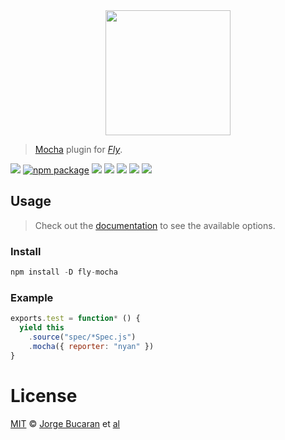 <div align="center">
  <a href="http://github.com/flyjs/fly">
    <img width=200px  src="https://cloud.githubusercontent.com/assets/8317250/8733685/0be81080-2c40-11e5-98d2-c634f076ccd7.png">
  </a>
</div>

> [Mocha](http://mochajs.org/) plugin for _[Fly][fly]_.

[![][fly-badge]][fly]
[![npm package][npm-ver-link]][npm-pkg-link]
[![][dl-badge]][npm-pkg-link]
[![][travis-badge]][travis-link]
[![][david-badge]][david-link]
[![][david-dev-badge]][david-dev-link]
[![][mit-badge]][mit]

## Usage
> Check out the [documentation](https://github.com/mochajs/mocha/wiki/Using-mocha-programmatically#set-options) to see the available options.

### Install

```a
npm install -D fly-mocha
```

### Example

```js
exports.test = function* () {
  yield this
    .source("spec/*Spec.js")
    .mocha({ reporter: "nyan" })
}
```

# License

[MIT][mit] © [Jorge Bucaran][author] et [al][contributors]


[mit]:          http://opensource.org/licenses/MIT
[author]:       http://about.bucaran.me
[contributors]: https://github.com/bucaran/fly-mocha/graphs/contributors
[releases]:     https://github.com/bucaran/fly-mocha/releases
[fly]:          https://www.github.com/flyjs/fly
[fly-badge]:    https://img.shields.io/badge/fly-JS-05B3E1.svg?style=flat-square&maxAge=2592000
[mit-badge]:    https://img.shields.io/badge/license-MIT-444444.svg?style=flat-square&maxAge=2592000
[npm-pkg-link]: https://www.npmjs.org/package/fly-mocha
[npm-ver-link]: https://img.shields.io/npm/v/fly-mocha.svg?style=flat-square&maxAge=2592000
[dl-badge]:     http://img.shields.io/npm/dm/fly-mocha.svg?style=flat-square&maxAge=2592000
[travis-link]:  https://travis-ci.org/flyjs/fly-mocha
[travis-badge]: http://img.shields.io/travis/flyjs/fly-mocha.svg?style=flat-square&maxAge=2592000
[david-link]:      https://david-dm.org/flyjs/fly-mocha
[david-badge]:     https://img.shields.io/david/flyjs/fly-mocha.svg?style=flat-square&maxAge=2592000
[david-dev-link]:  https://david-dm.org/flyjs/fly-mocha?type=dev
[david-dev-badge]: https://img.shields.io/david/dev/flyjs/fly-mocha.svg?style=flat-square&maxAge=2592000
